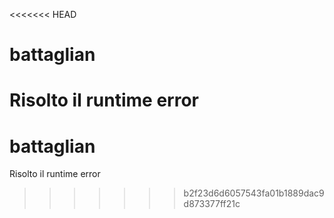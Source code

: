 <<<<<<< HEAD
# battaglian
Risolto il runtime error
=======
# battaglian
Risolto il runtime error
>>>>>>> b2f23d6d6057543fa01b1889dac9d873377ff21c
